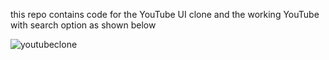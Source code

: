 this repo contains code for the YouTube UI clone and the working YouTube with search option as shown below 

![youtubeclone](https://user-images.githubusercontent.com/100835323/161291804-61c51e26-c9bf-4cd6-9171-6772f38dba2f.png)
